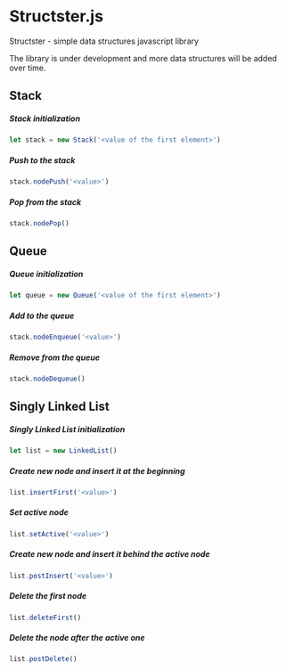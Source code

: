 # Structster.js
Structster - simple data structures javascript library

The library is under development and more data structures will be added over time.


## Stack
##### Stack initialization
```javascript
let stack = new Stack('<value of the first element>')
```
##### Push to the stack
```javascript
stack.nodePush('<value>')
```
##### Pop from the stack
```javascript
stack.nodePop()
```

## Queue
##### Queue initialization
```javascript
let queue = new Queue('<value of the first element>')
```
##### Add to the queue
```javascript
stack.nodeEnqueue('<value>')
```

##### Remove from the queue
```javascript
stack.nodeDequeue()
```

## Singly Linked List
##### Singly Linked List initialization
```javascript
let list = new LinkedList()
```
##### Create new node and insert it at the beginning
```javascript
list.insertFirst('<value>')
```
##### Set active node
```javascript
list.setActive('<value>')
```
##### Create new node and insert it behind the active node
```javascript
list.postInsert('<value>')
```
##### Delete the first node
```javascript
list.deleteFirst()
```
##### Delete the node after the active one
```javascript
list.postDelete()
```
